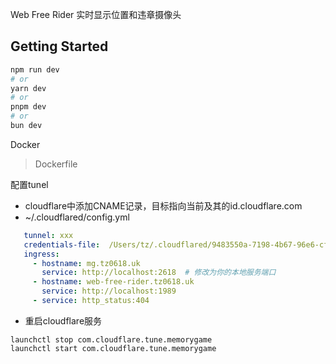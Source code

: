 Web Free Rider
实时显示位置和违章摄像头

## Getting Started


```bash
npm run dev
# or
yarn dev
# or
pnpm dev
# or
bun dev
```

Docker

> Dockerfile

配置tunel

- cloudflare中添加CNAME记录，目标指向当前及其的id.cloudflare.com
-  ~/.cloudflared/config.yml
```yml
   tunnel: xxx 
   credentials-file:  /Users/tz/.cloudflared/9483550a-7198-4b67-96e6-cfdee802a666.json
   ingress:
     - hostname: mg.tz0618.uk
       service: http://localhost:2618  # 修改为你的本地服务端口
     - hostname: web-free-rider.tz0618.uk
       service: http://localhost:1989
     - service: http_status:404

```
- 重启cloudflare服务

```shell
launchctl stop com.cloudflare.tune.memorygame
launchctl start com.cloudflare.tune.memorygame
```